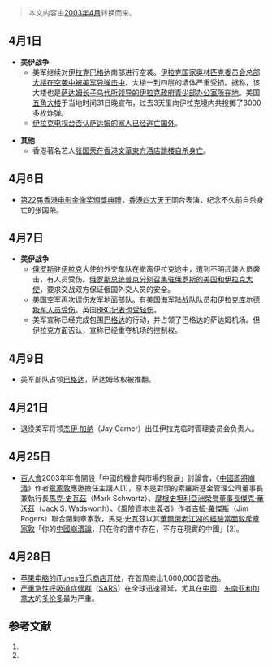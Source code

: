 > 本文内容由[2003年4月](https://zh.wikipedia.org/wiki/2003年4月)转换而来。


## 4月1日

  - **美伊战争**
      - 美军继续对[伊拉克](../Page/伊拉克.md "wikilink")[巴格达](../Page/巴格达.md "wikilink")南部进行空袭。[伊拉克国家奥林匹克委员会总部大楼在空袭中被美军导弹击中](https://zh.wikipedia.org/wiki/伊拉克国家奥林匹克委员会 "wikilink")，大楼一到四层的墙体严重受损。据称，该大楼也是[萨达姆长子](https://zh.wikipedia.org/wiki/萨达姆 "wikilink")[乌代所领导的伊拉克政府青少部办公室所在地](https://zh.wikipedia.org/wiki/乌代 "wikilink")。美国[五角大楼](../Page/五角大楼.md "wikilink")于当地时间31日晚宣布，过去3天里向伊拉克境内共投掷了3000多枚炸弹。
      - [伊拉克电视台否认萨达姆的家人已经逃亡国外](https://zh.wikipedia.org/wiki/伊拉克电视台 "wikilink")。

<!-- end list -->

  - **其他**
      - 香港著名艺人[张国荣在](https://zh.wikipedia.org/wiki/张国荣 "wikilink")[香港文華東方酒店](../Page/香港文華東方酒店.md "wikilink")[跳楼自杀身亡](https://zh.wikipedia.org/wiki/跳楼 "wikilink")。

## 4月6日

  - [第22届香港电影金像奖頒獎典禮](https://zh.wikipedia.org/wiki/第22届香港电影金像奖 "wikilink")，[香港四大天王](../Page/香港四大天王.md "wikilink")同台表演，纪念不久前自杀身亡的张国荣。

## 4月7日

  - **美伊战争**
      - [俄罗斯](../Page/俄罗斯.md "wikilink")驻[伊拉克](../Page/伊拉克.md "wikilink")大使的外交车队在撤离伊拉克途中，遭到不明武装人员袭击，有人员受伤。[俄罗斯总统](../Page/俄罗斯总统.md "wikilink")[普京分别召集驻俄罗斯的美国和伊拉克大使](https://zh.wikipedia.org/wiki/普京 "wikilink")，要求交战双方保证俄国外交人员的安全。
      - 美国空军再次误伤友军地面部队。有美国海军陆战队队员和伊拉克[库尔德叛军人员受伤](https://zh.wikipedia.org/wiki/库尔德 "wikilink")。英国[BBC记者也受轻伤](../Page/英国广播公司.md "wikilink")。
      - 美军宣称已经完成包围[巴格达](../Page/巴格达.md "wikilink")的行动，并占领了巴格达的萨达姆机场。但伊拉克方面否认，宣称已经重夺机场的控制权。

## 4月9日

  - 美军部队占领[巴格达](../Page/巴格达.md "wikilink")，萨达姆政权被推翻。

## 4月21日

  - 退役美军将领[杰伊·加纳](https://zh.wikipedia.org/wiki/杰伊·加纳 "wikilink")（Jay Garner）出任伊拉克临时管理委员会负责人。

## 4月25日

  - [百人會](https://zh.wikipedia.org/wiki/百人會 "wikilink")2003年年會開設「中國的機會與市場的發展」討論會，《[中國即將崩潰](../Page/中國即將崩潰.md "wikilink")》作者[章家敦](../Page/章家敦.md "wikilink")應邀擔任主講人\[1\]，原本是對頭的索羅斯基金管理公司董事長兼執行長[馬克·史瓦茲](https://zh.wikipedia.org/wiki/馬克·史瓦茲 "wikilink")（Mark Schwartz）、[摩根史坦利亞洲榮譽董事長](https://zh.wikipedia.org/wiki/摩根史坦利 "wikilink")[傑克·華沃茲](https://zh.wikipedia.org/wiki/傑克·華沃茲 "wikilink")（Jack S. Wadsworth）、《風險資本主義者》作者[吉姆·羅傑斯](https://zh.wikipedia.org/wiki/吉姆·羅傑斯 "wikilink")（Jim Rogers）聯合圍剿章家敦，馬克·史瓦茲以其[華爾街老江湖的經驗當面駁斥章家敦](https://zh.wikipedia.org/wiki/華爾街 "wikilink")「你的[中國崩潰論](https://zh.wikipedia.org/wiki/中國崩潰論 "wikilink")，只在你的書中存在，不存在現實的中國」\[2\]。

## 4月28日

  - [苹果电脑的](https://zh.wikipedia.org/wiki/苹果电脑 "wikilink")[iTunes音乐商店开放](https://zh.wikipedia.org/wiki/iTunes音乐商店 "wikilink")，在首周卖出1,000,000首歌曲。
  - [严重急性呼吸道症候群](https://zh.wikipedia.org/wiki/严重急性呼吸道症候群 "wikilink")（[SARS](https://zh.wikipedia.org/wiki/SARS "wikilink")）在全球迅速蔓延，尤其在[中國](../Page/中國.md "wikilink")、[东南亚和](https://zh.wikipedia.org/wiki/东南亚 "wikilink")[加拿大](../Page/加拿大.md "wikilink")的[多伦多](../Page/多伦多.md "wikilink")最为严重。

## 参考文献

1.
2.